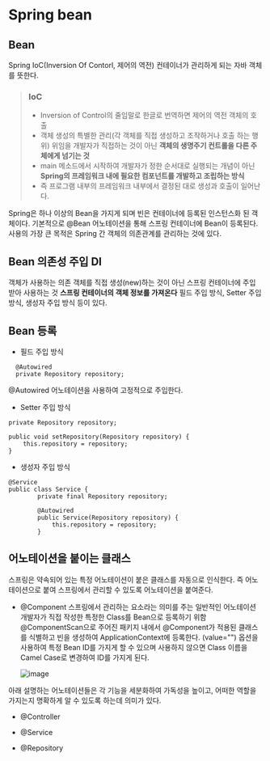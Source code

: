 # Spring bean
## Bean
Spring IoC(Inversion Of Contorl, 제어의 역전) 컨테이너가 관리하게 되는 자바 객체를 뜻한다.
> ### IoC
> + Inversion of Control의 줄임말로 한글로 번역하면 제어의 역전 객체의 호출
> + 객체 생성의 특별한 관리(각 객체를 직접 생성하고 조작하거나 호출 하는 행위) 위임을 개발자가 직접하는 것이 아닌 <b>객체의 생명주기 컨트롤을 다른 주체에게 넘기는 것</b>
> + main 메소드에서 시작하여 개발자가 정한 순서대로 실행되는 개념이 아닌 <b>Spring의 프레임워크 내에 필요한 컴포넌트를 개발하고 조립하는 방식</b>
> + 즉 프로그램 내부의 프레임워크 내부에서 결정된 대로 생성과 호출이 일어난다.

Spring은 하나 이상의 Bean을 가지게 되며 빈은 컨테이너에 등록된 인스턴스화 된 객체이다. 기본적으로 @Bean 어노테이션을 통해 스프링 컨테이너에 Bean이 등록된다. 사용의 가장 큰 목적은 Spring 간 객체의 의존관계를 관리하는 것에 있다.
 
## Bean 의존성 주입 DI
객체가 사용하는 의존 객체를 직접 생성(new)하는 것이 아닌 스프링 컨테이너에 주입 받아 사용하는 것
**스프링 컨테이너의 객체 정보를 가져온다**
필드 주입 방식, Setter 주입 방식, 생성자 주입 방식 등이 있다.

## Bean 등록
* 필드 주입 방식
```
  @Autowired
  private Repository repository;
```
@Autowired 어노테이션을 사용하여 고정적으로 주입한다.

* Setter 주입 방식
```
private Repository repository;

public void setRepository(Repository repository) {
    this.repository = repository;
}
```

* 생성자 주입 방식
```
@Service
public class Service {
		private final Repository repository;
		
		@Autowired
		public Service(Repository repository) {
		    this.repository = repository;
		}
```

## 어노테이션을 붙이는 클래스

스프링은 약속되어 있는 특정 어노테이션이 붙은 클래스를 자동으로 인식한다.
즉 어노테이션으로 붙여 스프링에서 관리할 수 있도록 어노테이션을 붙여준다.

* @Component
  스프링에서 관리하는 요소라는 의미를 주는 일반적인 어노테이션
  개발자가 직접 작성한 특정한 Class를 Bean으로 등록하기 위함
  @ComponentScan으로 주어진 패키지 내에서 @Component가 적용된 클래스를 식별하고 빈을 생성하여 ApplicationContext에 등록한다.
  (value="") 옵션을 사용하여 특정 Bean ID를 가지게 할 수 있으며 사용하지 않으면 Class 이름을 Camel Case로 변경하여 ID를 가지게 된다.

  ![image](https://github.com/yuyu2323/TIL/assets/45481189/e0ebf5f1-7699-4aa4-af0f-5c3cf2355ecc)

아래 설명하는 어노테이션들은 각 기능을 세분화하여 가독성을 높이고, 어떠한 역할을 가지는지 명확하게 알 수 있도록 하는데 의미가 있다.

* @Controller

* @Service

* @Repository
